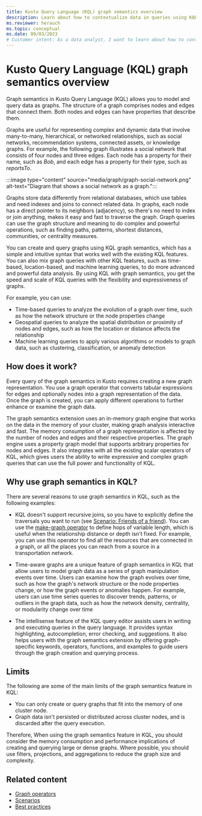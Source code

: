 ```yaml
---
title: Kusto Query Language (KQL) graph semantics overview
description: Learn about how to contextualize data in queries using KQL graph semantics
ms.reviewer: herauch
ms.topic: conceptual
ms.date: 09/03/2023
# Customer intent: As a data analyst, I want to learn about how to contextualize data in queries using KQL graph semantics
---
```


# Kusto Query Language (KQL) graph semantics overview

Graph semantics in Kusto Query Language (KQL) allows you to model and query data as graphs. The structure of a graph comprises nodes and edges that connect them. Both nodes and edges can have properties that describe them.

Graphs are useful for representing complex and dynamic data that involve many-to-many, hierarchical, or networked relationships, such as social networks, recommendation systems, connected assets, or knowledge graphs.
For example, the following graph illustrates a social network that consists of four nodes and three edges. Each node has a property for their name, such as *Bob*, and each edge has a property for their type, such as *reportsTo*.

:::image type="content" source="media/graph/graph-social-network.png" alt-text="Diagram that shows a social network as a graph.":::

Graphs store data differently from relational databases, which use tables and need indexes and joins to connect related data. In graphs, each node has a direct pointer to its neighbors (adjacency), so there's no need to index or join anything, makes it easy and fast to traverse the graph. Graph queries can use the graph structure and meaning to do complex and powerful operations, such as finding paths, patterns, shortest distances, communities, or centrality measures.

You can create and query graphs using KQL graph semantics, which has a simple and intuitive syntax that works well with the existing KQL features. You can also mix graph queries with other KQL features, such as time-based, location-based, and machine learning queries, to do more advanced and powerful data analysis. By using KQL with graph semantics, you get the speed and scale of KQL queries with the flexibility and expressiveness of graphs.

For example, you can use:

- Time-based queries to analyze the evolution of a graph over time, such as how the network structure or the node properties change
- Geospatial queries to analyze the spatial distribution or proximity of nodes and edges, such as how the location or distance affects the relationship
- Machine learning queries to apply various algorithms or models to graph data, such as clustering, classification, or anomaly detection

## How does it work?

Every query of the graph semantics in Kusto requires creating a new graph representation. You use a graph operator that converts tabular expressions for edges and optionally nodes into a graph representation of the data. Once the graph is created, you can apply different operations to further enhance or examine the graph data.

The graph semantics extension uses an in-memory graph engine that works on the data in the memory of your cluster, making graph analysis interactive and fast. The memory consumption of a graph representation is affected by the number of nodes and edges and their respective properties. The graph engine uses a property graph model that supports arbitrary properties for nodes and edges. It also integrates with all the existing scalar operators of KQL, which gives users the ability to write expressive and complex graph queries that can use the full power and functionality of KQL.

## Why use graph semantics in KQL?

There are several reasons to use graph semantics in KQL, such as the following examples:

- KQL doesn't support recursive joins, so you have to explicitly define the traversals you want to run (see [Scenario: Friends of a friend](graph-scenarios.md#scenario-friends-of-a-friend)). You can use the [make-graph operator](kusto/query/make-graph-operator.md) to define hops of variable length, which is useful when the relationship distance or depth isn't fixed. For example, you can use this operator to find all the resources that are connected in a graph, or all the places you can reach from a source in a transportation network.

- Time-aware graphs are a unique feature of graph semantics in KQL that allow users to model graph data as a series of graph manipulation events over time. Users can examine how the graph evolves over time, such as how the graph's network structure or the node properties change, or how the graph events or anomalies happen. For example, users can use time series queries to discover trends, patterns, or outliers in the graph data, such as how the network density, centrality, or modularity change over time

- The intellisense feature of the KQL query editor assists users in writing and executing queries in the query language. It provides syntax highlighting, autocompletion, error checking, and suggestions. It also helps users with the graph semantics extension by offering graph-specific keywords, operators, functions, and examples to guide users through the graph creation and querying process.

## Limits

The following are some of the main limits of the graph semantics feature in KQL:

- You can only create or query graphs that fit into the memory of one cluster node.
- Graph data isn't persisted or distributed across cluster nodes, and is discarded after the query execution.

Therefore, When using the graph semantics feature in KQL, you should consider the memory consumption and performance implications of creating and querying large or dense graphs. Where possible, you should use filters, projections, and aggregations to reduce the graph size and complexity.

## Related content

- [Graph operators](kusto/query/graph-operators.md)
- [Scenarios](graph-scenarios.md)
- [Best practices](graph-best-practices.md)
